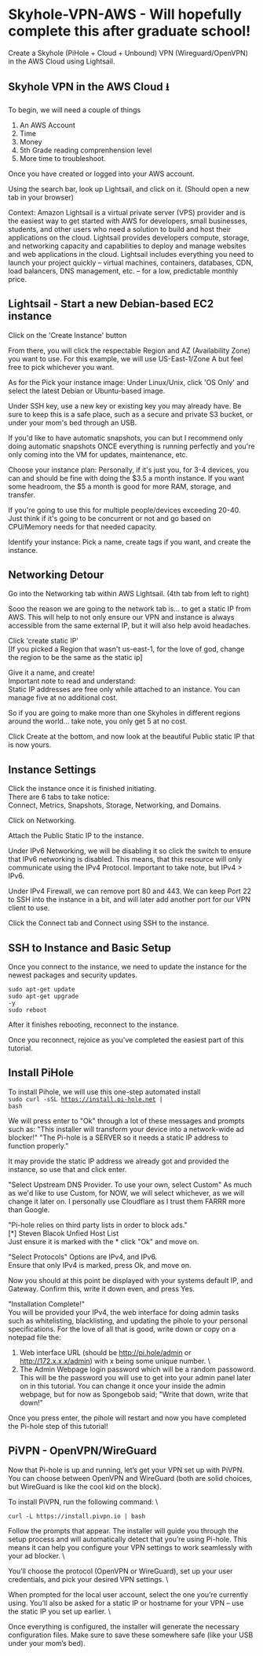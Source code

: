 # Skyhole-VPN-AWS - Will hopefully complete this after graduate school!
Create a Skyhole (PiHole + Cloud + Unbound) VPN (Wireguard/OpenVPN) in the AWS Cloud using Lightsail.

## Skyhole VPN in the AWS Cloud &#11123;

To begin, we will need a couple of things

1. An AWS Account
2. Time
3. Money
4. 5th Grade reading comprenhension level
5. More time to troubleshoot.

Once you have created or logged into your AWS account.

Using the search bar, look up Lightsail, and click on it. (Should open a new tab in your browser)

Context: Amazon Lightsail is a virtual private server (VPS) provider and is the easiest way to get started with AWS for developers, small businesses, students, and other users who need a solution to build and host their applications on the cloud. Lightsail provides developers compute, storage, and networking capacity and capabilities to deploy and manage websites and web applications in the cloud. Lightsail includes everything you need to launch your project quickly – virtual machines, containers, databases, CDN, load balancers, DNS management, etc. – for a low, predictable monthly price. <br>

## Lightsail - Start a new Debian-based EC2 instance

Click on the 'Create Instance' button

From there, you will click the respectable Region and AZ (Availability Zone) you want to use. For this example, we will use US-East-1/Zone A but feel free to pick whichever you want.

As for the Pick your instance image:
Under Linux/Unix, click 'OS Only' and select the latest Debian or Ubuntu-based image.

Under SSH key, use a new key or existing key you may already have. Be sure to keep this is a safe place, such as a secure and private S3 bucket, or under your mom's bed through an USB.

If you'd like to have automatic snapshots, you can but I recommend only doing automatic snapshots ONCE everything is running perfectly and you're only coming into the VM for updates, maintenance, etc.

Choose your instance plan:
Personally, if it's just you, for 3-4 devices, you can and should be fine with doing the $3.5 a month instance. If you want some headroom, the $5 a month is good for more RAM, storage, and transfer.

If you're going to use this for multiple people/devices exceeding 20-40. Just think if it's going to be concurrent or not and go based on CPU/Memory needs for that needed capacity.

Identify your instance:
Pick a name, create tags if you want, and create the instance.

## Networking Detour
Go into the Networking tab within AWS Lightsail. (4th tab from left to right)

Sooo the reason we are going to the network tab is... to get a static IP from AWS. This will help to not only ensure our VPN and instance is always accessible from the same external IP, but it will also help avoid headaches.

Click 'create static IP'\
[If you picked a Region that wasn't us-east-1, for the love of god, change the region to be the same as the static ip]

Give it a name, and create! \
Important note to read and understand: \
Static IP addresses are free only while attached to an instance. You can manage five at no additional cost.

So if you are going to make more than one Skyholes in different regions around the world... take note, you only get 5 at no cost.

Click Create at the bottom, and now look at the beautiful Public static IP that is now yours.

## Instance Settings

Click the instance once it is finished initiating. \
There are 6 tabs to take notice: \
Connect, Metrics, Snapshots, Storage, Networking, and Domains.

Click on Networking.

Attach the Public Static IP to the instance.

Under IPv6 Networking, we will be disabling it so click the switch to ensure that IPv6 networking is disabled. This means, that this resource will only communicate using the IPv4 Protocol. Important to take note, but IPv4 > IPv6. 

Under IPv4 Firewall, we can remove port 80 and 443. We can keep Port 22 to SSH into the instance in a bit, and will later add another port for our VPN client to use.

Click the Connect tab and Connect using SSH to the instance.

## SSH to Instance and Basic Setup

Once you connect to the instance, we need to update the instance for the newest packages and security updates. 

<code>sudo apt-get update</code><br>
<code>sudo apt-get upgrade -y</code><br>
<code>sudo reboot</code><br>

After it finishes rebooting, reconnect to the instance.

Once you reconnect, rejoice as you've completed the easiest part of this tutorial.

## Install PiHole

To install Pihole, we will use this one-step automated install \
<code>sudo curl -sSL https://install.pi-hole.net | bash </code>

We will press enter to "Ok" through a lot of these messages and prompts such as:
"This installer will transform your device into a network-wide ad blocker!"
"The Pi-hole is a SERVER so it needs a static IP address to function properly."

It may provide the static IP address we already got and provided the instance, so use that and click enter.

"Select Upstream DNS Provider. To use your own, select Custom"
As much as we'd like to use Custom, for NOW, we will select whichever, as we will change it later on. I personally use Cloudflare as I trust them FARRR more than Google.

"Pi-hole relies on third party lists in order to block ads." <br>
[*] Steven Blacok Unfied Host List \
Just ensure it is marked with the * click "Ok" and move on.

"Select Protocols" Options are IPv4, and IPv6. \
Ensure that only IPv4 is marked, press Ok, and move on.

Now you should at this point be displayed with your systems default IP, and Gateway. Confirm this, write it down even, and press Yes.

"Installation Complete!" \
You will be provided your IPv4, the web interface for doing admin tasks such as whitelisting, blacklisting, and updating the pihole to your personal specifications. For the love of all that is good, write down or copy on a notepad file the: <br>
1. Web interface URL (should be http://pi.hole/admin or http://172.x.x.x/admin) with x being some unique number. \ 
2. The Admin Webpage login password which will be a random passoword. This will be the password you will use to get into your admin panel later on in this tutorial. You can change it once your inside the admin webpage, but for now as Spongebob said; "Write that down, write that down!"

Once you press enter, the pihole will restart and now you have completed the Pi-hole step of this tutorial!

## PiVPN - OpenVPN/WireGuard

Now that Pi-hole is up and running, let’s get your VPN set up with PiVPN. You can choose between OpenVPN and WireGuard (both are solid choices, but WireGuard is like the cool kid on the block).

To install PiVPN, run the following command: \

```
curl -L https://install.pivpn.io | bash
```
Follow the prompts that appear. The installer will guide you through the setup process and will automatically detect that you’re using Pi-hole. This means it can help you configure your VPN settings to work seamlessly with your ad blocker. \

You’ll choose the protocol (OpenVPN or WireGuard), set up your user credentials, and pick your desired VPN settings. \

When prompted for the local user account, select the one you’re currently using. You’ll also be asked for a static IP or hostname for your VPN – use the static IP you set up earlier. \ 

Once everything is configured, the installer will generate the necessary configuration files. Make sure to save these somewhere safe (like your USB under your mom’s bed).


